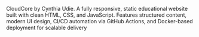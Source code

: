 CloudCore by Cynthia Udie. A fully responsive, static educational website built with clean HTML, CSS, and JavaScript.
Features structured content, modern UI design, CI/CD automation via GitHub Actions, and Docker-based deployment for scalable delivery
